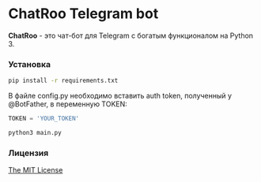 # ChatRoo Telegram bot

**ChatRoo** - это чат-бот для Telegram с богатым функционалом на Python 3.

### Установка

```bash
pip install -r requirements.txt
```
В файле config.py необходимо вставить auth token, полученный у @BotFather, в переменную TOKEN:
```python
TOKEN = 'YOUR_TOKEN'
```
```bash
python3 main.py
```

### Лицензия
[The MIT License](http://opensource.org/licenses/MIT)